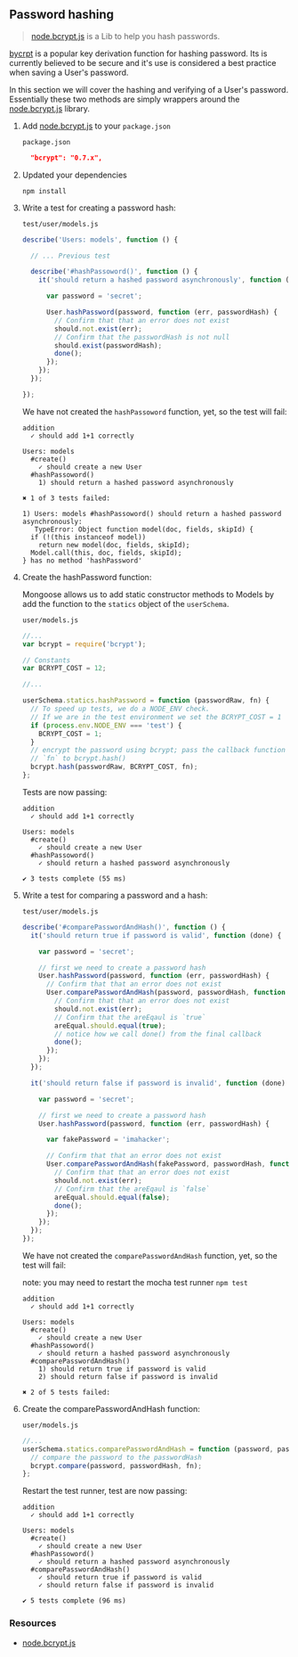 ## Password hashing

> [node.bcrypt.js][] is a Lib to help you hash passwords.

[bycrpt][] is a popular key derivation function for hashing password. Its is currently believed to be secure and it's use is considered a best practice when saving a User's password.

In this section we will cover the hashing and verifying of a User's password. Essentially these two methods are simply wrappers around the [node.bcrypt.js][] library.

1. Add [node.bcrypt.js][node.bcrypt.js] to your `package.json`

    `package.json`

    ```json
      "bcrypt": "0.7.x",
    ```

2. Updated your dependencies

    ```
    npm install
    ```

3. Write a test for creating a password hash:

    `test/user/models.js`

    ```javascript
    describe('Users: models', function () {

      // ... Previous test

      describe('#hashPassoword()', function () {
        it('should return a hashed password asynchronously', function (done) {

          var password = 'secret';

          User.hashPassword(password, function (err, passwordHash) {
            // Confirm that that an error does not exist
            should.not.exist(err);
            // Confirm that the passwordHash is not null
            should.exist(passwordHash);
            done();
          });
        });
      });

    });
    ```

    We have not created the `hashPassoword` function, yet, so the test will fail:

    ```
    addition
      ✓ should add 1+1 correctly

    Users: models
      #create()
        ✓ should create a new User
      #hashPassoword()
        1) should return a hashed password asynchronously

    ✖ 1 of 3 tests failed:

    1) Users: models #hashPassoword() should return a hashed password asynchronously:
       TypeError: Object function model(doc, fields, skipId) {
      if (!(this instanceof model))
        return new model(doc, fields, skipId);
      Model.call(this, doc, fields, skipId);
    } has no method 'hashPassword'

    ```

4. Create the hashPassword function:

    Mongoose allows us to add static constructor methods to Models by add the function to the `statics` object of the `userSchema`.

    `user/models.js`

    ```javascript
    //...
    var bcrypt = require('bcrypt');

    // Constants
    var BCRYPT_COST = 12;

    //...

    userSchema.statics.hashPassword = function (passwordRaw, fn) {
      // To speed up tests, we do a NODE_ENV check.
      // If we are in the test environment we set the BCRYPT_COST = 1
      if (process.env.NODE_ENV === 'test') {
        BCRYPT_COST = 1;
      }
      // encrypt the password using bcrypt; pass the callback function
      // `fn` to bcrypt.hash()
      bcrypt.hash(passwordRaw, BCRYPT_COST, fn);
    };
    ```

    Tests are now passing:

    ```
    addition
      ✓ should add 1+1 correctly

    Users: models
      #create()
        ✓ should create a new User
      #hashPassoword()
        ✓ should return a hashed password asynchronously

    ✔ 3 tests complete (55 ms)
    ```

5. Write a test for comparing a password and a hash:

    `test/user/models.js`

    ```javascript
    describe('#comparePasswordAndHash()', function () {
      it('should return true if password is valid', function (done) {

        var password = 'secret';

        // first we need to create a password hash
        User.hashPassword(password, function (err, passwordHash) {
          // Confirm that that an error does not exist
          User.comparePasswordAndHash(password, passwordHash, function (err, areEqual) {
            // Confirm that that an error does not exist
            should.not.exist(err);
            // Confirm that the areEqaul is `true`
            areEqual.should.equal(true);
            // notice how we call done() from the final callback
            done();
          });
        });
      });

      it('should return false if password is invalid', function (done) {

        var password = 'secret';

        // first we need to create a password hash
        User.hashPassword(password, function (err, passwordHash) {

          var fakePassword = 'imahacker';

          // Confirm that that an error does not exist
          User.comparePasswordAndHash(fakePassword, passwordHash, function (err, areEqual) {
            // Confirm that that an error does not exist
            should.not.exist(err);
            // Confirm that the areEqaul is `false`
            areEqual.should.equal(false);
            done();
          });
        });
      });
    });
    ```

    We have not created the `comparePasswordAndHash` function, yet, so the test will fail:

    note: you may need to restart the mocha test runner `npm test`

    ```
    addition
      ✓ should add 1+1 correctly

    Users: models
      #create()
        ✓ should create a new User
      #hashPassoword()
        ✓ should return a hashed password asynchronously
      #comparePasswordAndHash()
        1) should return true if password is valid
        2) should return false if password is invalid

    ✖ 2 of 5 tests failed:
    ```

6. Create the comparePasswordAndHash function:

    `user/models.js`

    ```javascript
    //...
    userSchema.statics.comparePasswordAndHash = function (password, passwordHash, fn) {
      // compare the password to the passwordHash
      bcrypt.compare(password, passwordHash, fn);
    };
    ```

    Restart the test runner, test are now passing:

    ```
    addition
      ✓ should add 1+1 correctly

    Users: models
      #create()
        ✓ should create a new User
      #hashPassoword()
        ✓ should return a hashed password asynchronously
      #comparePasswordAndHash()
        ✓ should return true if password is valid
        ✓ should return false if password is invalid

    ✔ 5 tests complete (96 ms)
    ```

### Resources
- [node.bcrypt.js][]

[node.bcrypt.js]: https://github.com/ncb000gt/node.bcrypt.js
[bycrpt]: http://en.wikipedia.org/wiki/Bcrypt
